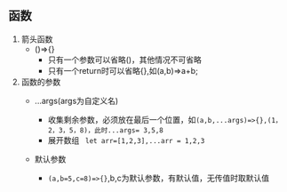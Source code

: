 ## 函数 ##
1. 箭头函数
   * ()=>{}
      * 只有一个参数可以省略()，其他情况不可省略
      * 只有一个return时可以省略{},如(a,b)=>a+b;
2. 函数的参数
   * ...args(args为自定义名)

     * 收集剩余参数，必须放在最后一个位置，如`(a,b,...args)=>{},(1，2，3，5，8)，此时...args= 3,5,8`
      * 展开数组
       ` let arr=[1,2,3],...arr = 1,2,3`
   * 默认参数
     * `(a,b=5,c=8)=>{}`,b,c为默认参数，有默认值，无传值时取默认值